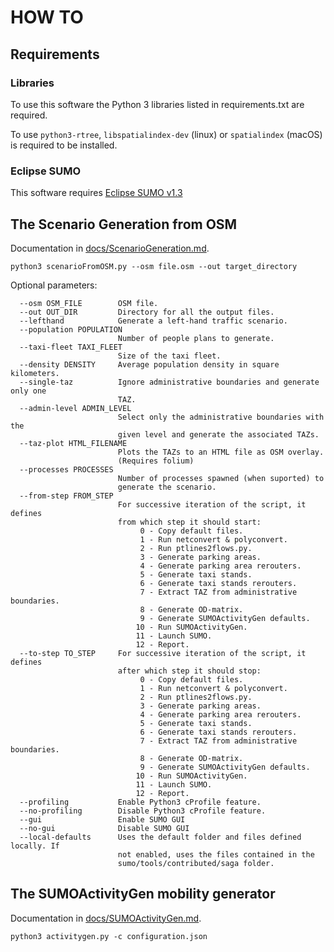 # HOW TO

## Requirements

### Libraries

To use this software the Python 3 libraries listed in requirements.txt are required.

To use `python3-rtree`, `libspatialindex-dev` (linux) or `spatialindex` (macOS) is required to be installed.

### Eclipse SUMO

This software requires [Eclipse SUMO v1.3](https://github.com/eclipse/sumo/releases/tag/v1_3_0)

## The Scenario Generation from OSM

Documentation in [docs/ScenarioGeneration.md](ScenarioGeneration.md).

`python3 scenarioFromOSM.py --osm file.osm --out target_directory`

Optional parameters:

```
  --osm OSM_FILE        OSM file.
  --out OUT_DIR         Directory for all the output files.
  --lefthand            Generate a left-hand traffic scenario.
  --population POPULATION
                        Number of people plans to generate.
  --taxi-fleet TAXI_FLEET
                        Size of the taxi fleet.
  --density DENSITY     Average population density in square kilometers.
  --single-taz          Ignore administrative boundaries and generate only one
                        TAZ.
  --admin-level ADMIN_LEVEL
                        Select only the administrative boundaries with the
                        given level and generate the associated TAZs.
  --taz-plot HTML_FILENAME
                        Plots the TAZs to an HTML file as OSM overlay.
                        (Requires folium)
  --processes PROCESSES
                        Number of processes spawned (when suported) to
                        generate the scenario.
  --from-step FROM_STEP
                        For successive iteration of the script, it defines
                        from which step it should start:
                             0 - Copy default files.
                             1 - Run netconvert & polyconvert.
                             2 - Run ptlines2flows.py.
                             3 - Generate parking areas.
                             4 - Generate parking area rerouters.
                             5 - Generate taxi stands.
                             6 - Generate taxi stands rerouters.
                             7 - Extract TAZ from administrative boundaries.
                             8 - Generate OD-matrix.
                             9 - Generate SUMOActivityGen defaults.
                            10 - Run SUMOActivityGen.
                            11 - Launch SUMO.
                            12 - Report.
  --to-step TO_STEP     For successive iteration of the script, it defines
                        after which step it should stop:
                             0 - Copy default files.
                             1 - Run netconvert & polyconvert.
                             2 - Run ptlines2flows.py.
                             3 - Generate parking areas.
                             4 - Generate parking area rerouters.
                             5 - Generate taxi stands.
                             6 - Generate taxi stands rerouters.
                             7 - Extract TAZ from administrative boundaries.
                             8 - Generate OD-matrix.
                             9 - Generate SUMOActivityGen defaults.
                            10 - Run SUMOActivityGen.
                            11 - Launch SUMO.
                            12 - Report.
  --profiling           Enable Python3 cProfile feature.
  --no-profiling        Disable Python3 cProfile feature.
  --gui                 Enable SUMO GUI
  --no-gui              Disable SUMO GUI
  --local-defaults      Uses the default folder and files defined locally. If
                        not enabled, uses the files contained in the
                        sumo/tools/contributed/saga folder.
```

## The SUMOActivityGen mobility generator

Documentation in [docs/SUMOActivityGen.md](SUMOActivityGen.md).

`python3 activitygen.py -c configuration.json`

